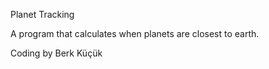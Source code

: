 Planet Tracking 

A program that calculates when planets are closest to earth.

Coding by Berk Küçük
